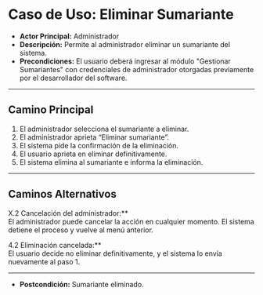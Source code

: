 # Caso de Uso: Eliminar Sumariante

- **Actor Principal:** Administrador  
- **Descripción:** Permite al administrador eliminar un sumariante del sistema.  
- **Precondiciones:** El usuario deberá ingresar al módulo "Gestionar Sumariantes" con credenciales de administrador otorgadas previamente por el desarrollador del software.  

---

## Camino Principal

1. El administrador selecciona el sumariante a eliminar.
2. El administrador aprieta “Eliminar sumariante”.
3. El sistema pide la confirmación de la eliminación.
4. El usuario aprieta en eliminar definitivamente.
5. El sistema elimina al sumariante e informa la eliminación.

---

## Caminos Alternativos

X.2 Cancelación del administrador:**  
  El administrador puede cancelar la acción en cualquier momento. El sistema detiene el proceso y vuelve al menú anterior.

4.2 Eliminación cancelada:**  
  El usuario decide no eliminar definitivamente, y el sistema lo envía nuevamente al paso 1.

---

- **Postcondición:** Sumariante eliminado.
